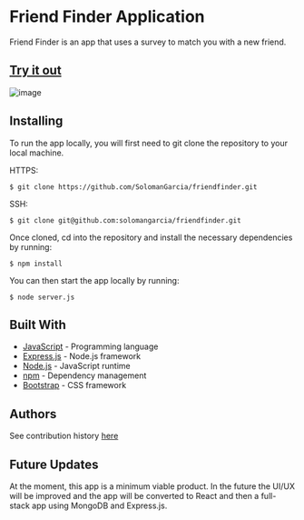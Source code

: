 # Friend Finder Application

Friend Finder is an app that uses a survey to match you with a new friend.

## [Try it out](https://shrouded-plateau-67870.herokuapp.com/)

![image](./friend.png)

## Installing

To run the app locally, you will first need to git clone the repository to your local machine. 

HTTPS:
````
$ git clone https://github.com/SolomanGarcia/friendfinder.git
````
SSH:
````
$ git clone git@github.com:solomangarcia/friendfinder.git
````

Once cloned, cd into the repository and install the necessary dependencies by running:
````
$ npm install
````

You can then start the app locally by running: 
````
$ node server.js
````

## Built With

* [JavaScript](https://www.javascript.com/) - Programming language
* [Express.js](https://expressjs.com/) - Node.js framework 
* [Node.js](https://nodejs.org/en/) - JavaScript runtime
* [npm](https://www.npmjs.com/) - Dependency management
* [Bootstrap](https://getbootstrap.com/) - CSS framework

## Authors
See contribution history [here](https://github.com/SolomanGarcia/friendfinder/graphs/contributors)

## Future Updates
At the moment, this app is a minimum viable product. In the future the UI/UX will be improved and the app will be converted to React and then a full-stack app using MongoDB and Express.js.

